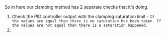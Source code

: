 So in here our clamping method has 2 separate checks that it's doing.

1. Check the PID controller output with the clamping saturation limit - `If the values are equal then there is no saturation has been taken. If the values are not equal then there is a saturation happened.`
1. 